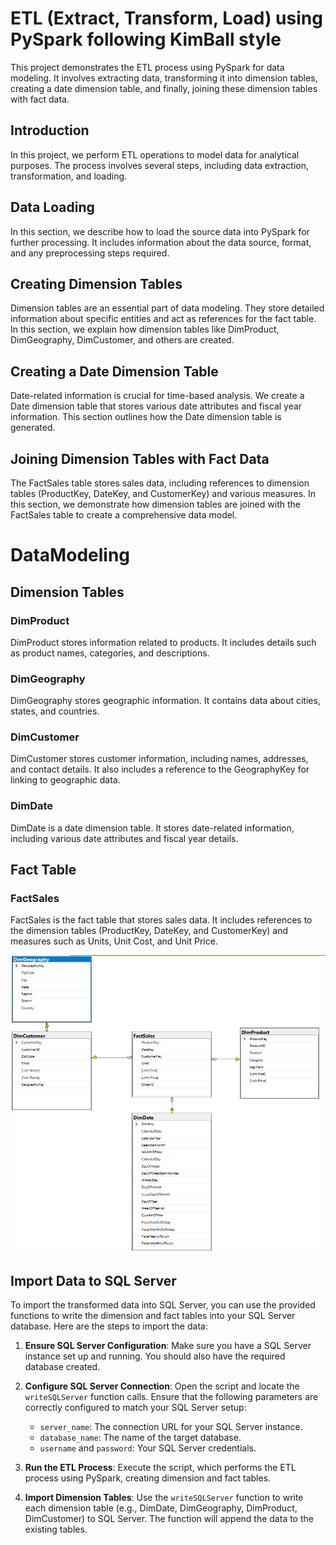 # ETL (Extract, Transform, Load) using PySpark following KimBall style

This project demonstrates the ETL process using PySpark for data modeling. It involves extracting data, transforming it into dimension tables, creating a date dimension table, and finally, joining these dimension tables with fact data.

## Introduction

In this project, we perform ETL operations to model data for analytical purposes. The process involves several steps, including data extraction, transformation, and loading.

## Data Loading

In this section, we describe how to load the source data into PySpark for further processing. It includes information about the data source, format, and any preprocessing steps required.

## Creating Dimension Tables

Dimension tables are an essential part of data modeling. They store detailed information about specific entities and act as references for the fact table. In this section, we explain how dimension tables like DimProduct, DimGeography, DimCustomer, and others are created.

## Creating a Date Dimension Table

Date-related information is crucial for time-based analysis. We create a Date dimension table that stores various date attributes and fiscal year information. This section outlines how the Date dimension table is generated.

## Joining Dimension Tables with Fact Data

The FactSales table stores sales data, including references to dimension tables (ProductKey, DateKey, and CustomerKey) and various measures. In this section, we demonstrate how dimension tables are joined with the FactSales table to create a comprehensive data model.

# DataModeling

## Dimension Tables

### DimProduct

DimProduct stores information related to products. It includes details such as product names, categories, and descriptions.

### DimGeography

DimGeography stores geographic information. It contains data about cities, states, and countries.

### DimCustomer

DimCustomer stores customer information, including names, addresses, and contact details. It also includes a reference to the GeographyKey for linking to geographic data.

### DimDate

DimDate is a date dimension table. It stores date-related information, including various date attributes and fiscal year details.

## Fact Table

### FactSales

FactSales is the fact table that stores sales data. It includes references to the dimension tables (ProductKey, DateKey, and CustomerKey) and measures such as Units, Unit Cost, and Unit Price.

![Data Warehouse Diagram](DataWarehouse.png)

## Import Data to SQL Server

To import the transformed data into SQL Server, you can use the provided functions to write the dimension and fact tables into your SQL Server database. Here are the steps to import the data:

1. **Ensure SQL Server Configuration**: Make sure you have a SQL Server instance set up and running. You should also have the required database created.

2. **Configure SQL Server Connection**: Open the script and locate the `writeSQLServer` function calls. Ensure that the following parameters are correctly configured to match your SQL Server setup:

   - `server_name`: The connection URL for your SQL Server instance.
   - `database_name`: The name of the target database.
   - `username` and `password`: Your SQL Server credentials.

3. **Run the ETL Process**: Execute the script, which performs the ETL process using PySpark, creating dimension and fact tables.

4. **Import Dimension Tables**: Use the `writeSQLServer` function to write each dimension table (e.g., DimDate, DimGeography, DimProduct, DimCustomer) to SQL Server. The function will append the data to the existing tables.
